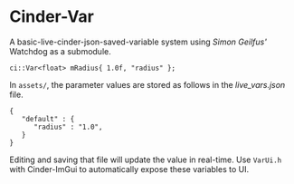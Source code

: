 # Cinder-Var
A basic-live-cinder-json-saved-variable system using _Simon Geilfus'_ Watchdog as a submodule.

```
ci::Var<float> mRadius{ 1.0f, "radius" };
```
In `assets/`, the parameter values are stored as follows in the _live_vars.json_ file.

```
{
   "default" : {
      "radius" : "1.0",
   }
}
```

Editing and saving that file will update the value in real-time. Use `VarUi.h` with Cinder-ImGui to automatically expose these variables to UI.
